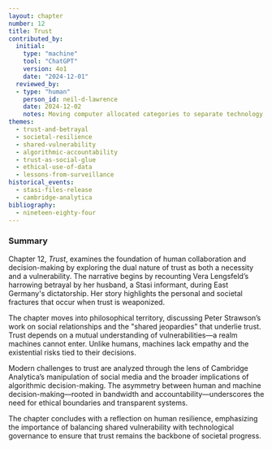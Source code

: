```yaml
---
layout: chapter
number: 12
title: Trust
contributed_by:
  initial:
    type: "machine"
    tool: "ChatGPT"
    version: 4o1
    date: "2024-12-01"
  reviewed_by:
  - type: "human"
    person_id: neil-d-lawrence
    date: 2024-12-02
    notes: Moving computer allocated categories to separate technology and media and to merge reflections.
themes:
  - trust-and-betrayal
  - societal-resilience
  - shared-vulnerability
  - algorithmic-accountability
  - trust-as-social-glue
  - ethical-use-of-data
  - lessons-from-surveillance
historical_events:
  - stasi-files-release
  - cambridge-analytica
bibliography:
  - nineteen-eighty-four
---
```


### Summary

Chapter 12, *Trust*, examines the foundation of human collaboration and decision-making by exploring the dual nature of trust as both a necessity and a vulnerability. The narrative begins by recounting Vera Lengsfeld’s harrowing betrayal by her husband, a Stasi informant, during East Germany's dictatorship. Her story highlights the personal and societal fractures that occur when trust is weaponized.

The chapter moves into philosophical territory, discussing Peter Strawson’s work on social relationships and the "shared jeopardies" that underlie trust. Trust depends on a mutual understanding of vulnerabilities—a realm machines cannot enter. Unlike humans, machines lack empathy and the existential risks tied to their decisions.

Modern challenges to trust are analyzed through the lens of Cambridge Analytica’s manipulation of social media and the broader implications of algorithmic decision-making. The asymmetry between human and machine decision-making—rooted in bandwidth and accountability—underscores the need for ethical boundaries and transparent systems.

The chapter concludes with a reflection on human resilience, emphasizing the importance of balancing shared vulnerability with technological governance to ensure that trust remains the backbone of societal progress.
